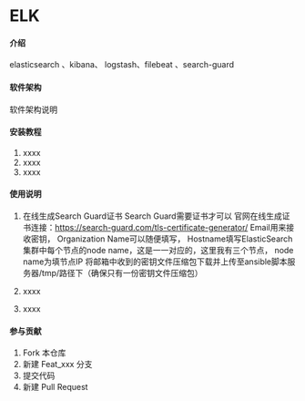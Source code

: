 # ELK

#### 介绍
elasticsearch 、kibana、 logstash、filebeat 、search-guard

#### 软件架构
软件架构说明


#### 安装教程

1. xxxx
2. xxxx
3. xxxx

#### 使用说明

1. 在线生成Search Guard证书
Search Guard需要证书才可以
官网在线生成证书连接：https://search-guard.com/tls-certificate-generator/
Email用来接收密钥，
Organization Name可以随便填写，
Hostname填写ElasticSearch集群中每个节点的node name，这是一一对应的，这里我有三个节点，
node name为填节点IP
将邮箱中收到的密钥文件压缩包下载并上传至ansible脚本服务器/tmp/路径下（确保只有一份密钥文件压缩包）




2. xxxx
3. xxxx

#### 参与贡献

1. Fork 本仓库
2. 新建 Feat_xxx 分支
3. 提交代码
4. 新建 Pull Request
